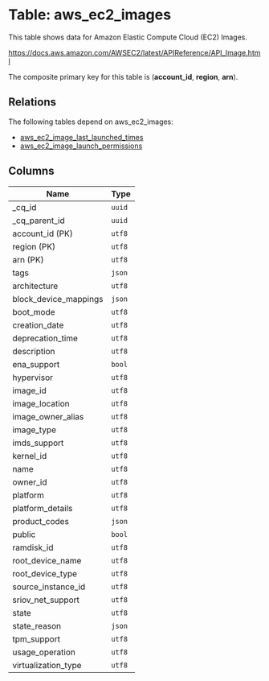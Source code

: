 # Table: aws_ec2_images

This table shows data for Amazon Elastic Compute Cloud (EC2) Images.

https://docs.aws.amazon.com/AWSEC2/latest/APIReference/API_Image.html

The composite primary key for this table is (**account_id**, **region**, **arn**).

## Relations

The following tables depend on aws_ec2_images:
  - [aws_ec2_image_last_launched_times](aws_ec2_image_last_launched_times.md)
  - [aws_ec2_image_launch_permissions](aws_ec2_image_launch_permissions.md)

## Columns

| Name          | Type          |
| ------------- | ------------- |
|_cq_id|`uuid`|
|_cq_parent_id|`uuid`|
|account_id (PK)|`utf8`|
|region (PK)|`utf8`|
|arn (PK)|`utf8`|
|tags|`json`|
|architecture|`utf8`|
|block_device_mappings|`json`|
|boot_mode|`utf8`|
|creation_date|`utf8`|
|deprecation_time|`utf8`|
|description|`utf8`|
|ena_support|`bool`|
|hypervisor|`utf8`|
|image_id|`utf8`|
|image_location|`utf8`|
|image_owner_alias|`utf8`|
|image_type|`utf8`|
|imds_support|`utf8`|
|kernel_id|`utf8`|
|name|`utf8`|
|owner_id|`utf8`|
|platform|`utf8`|
|platform_details|`utf8`|
|product_codes|`json`|
|public|`bool`|
|ramdisk_id|`utf8`|
|root_device_name|`utf8`|
|root_device_type|`utf8`|
|source_instance_id|`utf8`|
|sriov_net_support|`utf8`|
|state|`utf8`|
|state_reason|`json`|
|tpm_support|`utf8`|
|usage_operation|`utf8`|
|virtualization_type|`utf8`|